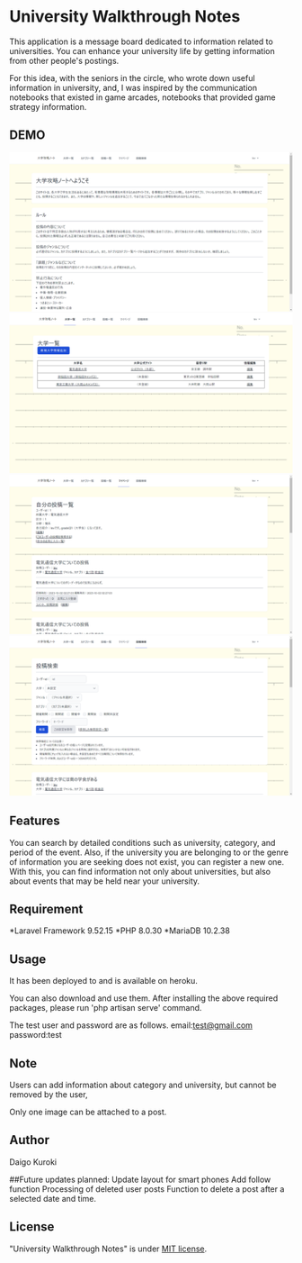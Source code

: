 # University Walkthrough Notes
This application is a message board dedicated to information related to universities.
You can enhance your university life by getting information from other people's postings.

For this idea, with the seniors in the circle, who wrote down useful information in university, and,
I was inspired by the communication notebooks that existed in game arcades, notebooks that provided game strategy information.

## DEMO
![Top page](readme_image/1.png)
![University list](readme_image/2.png)
![User page](readme_image/3.png)
![Search page](readme_image/4.png)

## Features
You can search by detailed conditions such as university, category, and period of the event.
Also, if the university you are belonging to or the genre of information you are seeking does not exist, you can register a new one.
With this, you can find information not only about universities, but also about events that may be held near your university.

## Requirement
*Laravel Framework 9.52.15
*PHP 8.0.30
*MariaDB 10.2.38

## Usage
It has been deployed to and is available on heroku.

You can also download and use them.
After installing the above required packages, please run 'php artisan serve' command.

The test user and password are as follows.
email:test@gmail.com
password:test

## Note
Users can add information about category and university,
but cannot be removed by the user,

Only one image can be attached to a post.


## Author
Daigo Kuroki

##Future updates planned:
Update layout for smart phones
Add follow function
Processing of deleted user posts
Function to delete a post after a selected date and time.


## License
"University Walkthrough Notes" is under [MIT license](https://en.wikipedia.org/wiki/MIT_License).